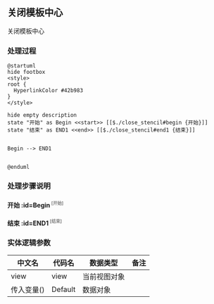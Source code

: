 ## 关闭模板中心 <!-- {docsify-ignore-all} -->

   关闭模板中心

### 处理过程

```plantuml
@startuml
hide footbox
<style>
root {
  HyperlinkColor #42b983
}
</style>

hide empty description
state "开始" as Begin <<start>> [[$./close_stencil#begin {开始}]]
state "结束" as END1 <<end>> [[$./close_stencil#end1 {结束}]]


Begin --> END1


@enduml
```


### 处理步骤说明

#### 开始 :id=Begin<sup class="footnote-symbol"> <font color=gray size=1>[开始]</font></sup>




#### 结束 :id=END1<sup class="footnote-symbol"> <font color=gray size=1>[结束]</font></sup>






### 实体逻辑参数

|    中文名   |    代码名    |  数据类型      |备注 |
| --------| --------| --------  | --------   |
|view|view|当前视图对象||
|传入变量(<i class="fa fa-check"/></i>)|Default|数据对象||
